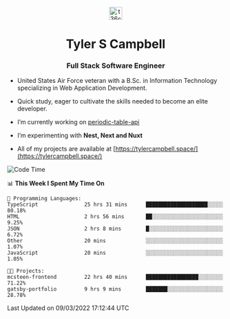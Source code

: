 <p align="center">
<a href="https://www.linkedin.com/in/t36campbell" target="blank"><img align="center" src="https://ik.imagekit.io/t36campbell/Portfolio/linkedin.png.original_m8bbGgPh6.png" alt="t36campbell" height="30" width="30" /></a>
</p>
<h1 align="center">Tyler S Campbell</h1>
<h3 align="center">Full Stack Software Engineer</h3>

* United States Air Force veteran with a B.Sc. in Information Technology specializing in Web Application Development. 

* Quick study, eager to cultivate the skills needed to become an elite developer.

* I’m currently working on [periodic-table-api](https://github.com/t36campbell/periodic-table-api)

* I’m experimenting with **Nest, Next and Nuxt**

* All of my projects are available at [https://tylercampbell.space/](https://tylercampbell.space/)

<!--START_SECTION:waka-->
![Code Time](http://img.shields.io/badge/Code%20Time-1%2C488%20hrs%2031%20mins-blue)

📊 **This Week I Spent My Time On** 

```text
💬 Programming Languages: 
TypeScript               25 hrs 31 mins      ████████████████████░░░░░   80.18% 
HTML                     2 hrs 56 mins       ██░░░░░░░░░░░░░░░░░░░░░░░   9.25% 
JSON                     2 hrs 8 mins        █░░░░░░░░░░░░░░░░░░░░░░░░   6.72% 
Other                    20 mins             ░░░░░░░░░░░░░░░░░░░░░░░░░   1.07% 
JavaScript               20 mins             ░░░░░░░░░░░░░░░░░░░░░░░░░   1.05%

🐱‍💻 Projects: 
mcsteen-frontend         22 hrs 40 mins      █████████████████░░░░░░░░   71.22% 
gatsby-portfolio         9 hrs 9 mins        ███████░░░░░░░░░░░░░░░░░░   28.78%

```


 Last Updated on 09/03/2022 17:12:44 UTC
<!--END_SECTION:waka-->

